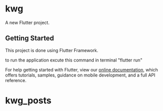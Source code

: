 # kwg

A new Flutter project.

## Getting Started

This project is done using Flutter Framework.

to run the application excute this command in terminal "flutter run"

For help getting started with Flutter, view our
[online documentation](https://flutter.dev/docs), which offers tutorials,
samples, guidance on mobile development, and a full API reference.
# kwg_posts
